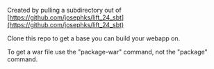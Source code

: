 Created by pulling a subdirectory out of [https://github.com/josephks/lift_24_sbt](https://github.com/josephks/lift_24_sbt)

Clone this repo to get a base you can build your webapp on.

To get a war file use the "package-war" command, not the "package" command.
